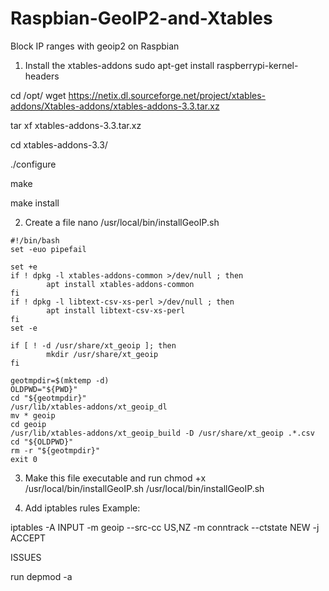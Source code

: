 # Raspbian-GeoIP2-and-Xtables
Block IP ranges with geoip2 on Raspbian

1) Install the xtables-addons
sudo apt-get install raspberrypi-kernel-headers

cd /opt/
wget https://netix.dl.sourceforge.net/project/xtables-addons/Xtables-addons/xtables-addons-3.3.tar.xz

tar xf xtables-addons-3.3.tar.xz

cd xtables-addons-3.3/

./configure

make

make install



2) Create a file
nano /usr/local/bin/installGeoIP.sh

```
#!/bin/bash
set -euo pipefail

set +e
if ! dpkg -l xtables-addons-common >/dev/null ; then
        apt install xtables-addons-common
fi
if ! dpkg -l libtext-csv-xs-perl >/dev/null ; then
        apt install libtext-csv-xs-perl
fi
set -e

if [ ! -d /usr/share/xt_geoip ]; then
        mkdir /usr/share/xt_geoip
fi

geotmpdir=$(mktemp -d)
OLDPWD="${PWD}"
cd "${geotmpdir}"
/usr/lib/xtables-addons/xt_geoip_dl
mv * geoip
cd geoip
/usr/lib/xtables-addons/xt_geoip_build -D /usr/share/xt_geoip .*.csv
cd "${OLDPWD}"
rm -r "${geotmpdir}"
exit 0
```

3) Make this file executable and run
chmod +x /usr/local/bin/installGeoIP.sh
/usr/local/bin/installGeoIP.sh

4) Add iptables rules
Example:

iptables -A INPUT -m geoip --src-cc US,NZ -m conntrack --ctstate NEW -j ACCEPT



ISSUES 

run depmod -a
